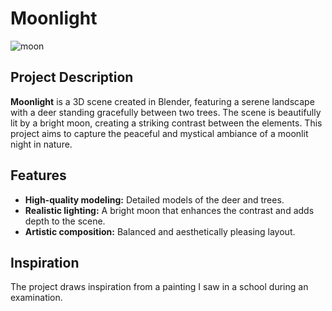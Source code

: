 # Moonlight
![moon](moon.png)
## Project Description

**Moonlight** is a 3D scene created in Blender, featuring a serene landscape with a deer standing gracefully between two trees. The scene is beautifully lit by a bright moon, creating a striking contrast between the elements. This project aims to capture the peaceful and mystical ambiance of a moonlit night in nature.

## Features

- **High-quality modeling:** Detailed models of the deer and trees.
- **Realistic lighting:** A bright moon that enhances the contrast and adds depth to the scene.
- **Artistic composition:** Balanced and aesthetically pleasing layout.

## Inspiration

The project draws inspiration from a painting I saw in a school during an examination.
